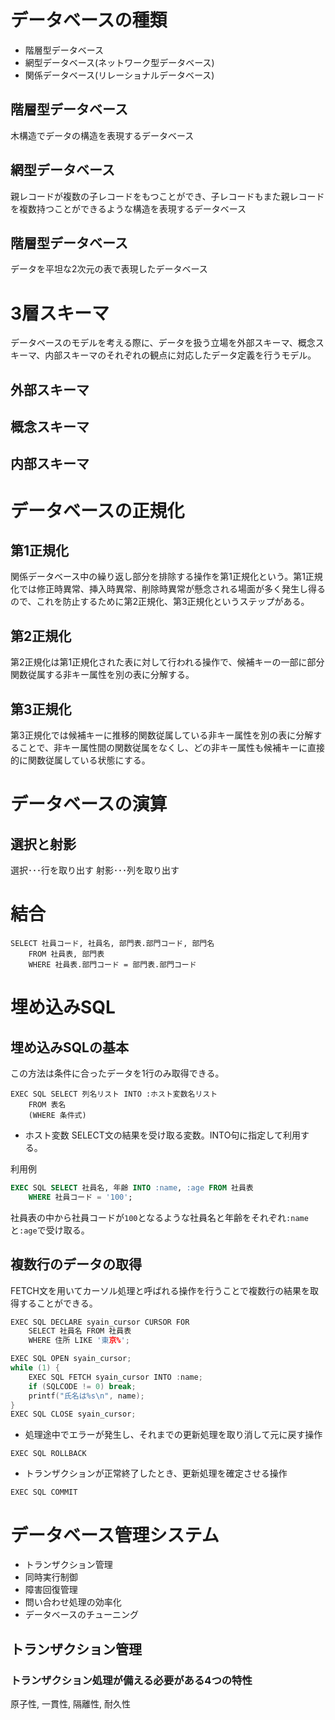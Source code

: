 # データベースの種類
- 階層型データベース
- 網型データベース(ネットワーク型データベース)
- 関係データベース(リレーショナルデータベース)

## 階層型データベース
木構造でデータの構造を表現するデータベース

## 網型データベース
親レコードが複数の子レコードをもつことができ、子レコードもまた親レコードを複数持つことができるような構造を表現するデータベース

## 階層型データベース
データを平坦な2次元の表で表現したデータベース

# 3層スキーマ
データベースのモデルを考える際に、データを扱う立場を外部スキーマ、概念スキーマ、内部スキーマのそれぞれの観点に対応したデータ定義を行うモデル。

## 外部スキーマ


## 概念スキーマ

## 内部スキーマ


# データベースの正規化
## 第1正規化
関係データベース中の繰り返し部分を排除する操作を第1正規化という。第1正規化では修正時異常、挿入時異常、削除時異常が懸念される場面が多く発生し得るので、これを防止するために第2正規化、第3正規化というステップがある。

## 第2正規化
第2正規化は第1正規化された表に対して行われる操作で、候補キーの一部に部分関数従属する非キー属性を別の表に分解する。

## 第3正規化
第3正規化では候補キーに推移的関数従属している非キー属性を別の表に分解することで、非キー属性間の関数従属をなくし、どの非キー属性も候補キーに直接的に関数従属している状態にする。

# データベースの演算
## 選択と射影
選択･･･行を取り出す
射影･･･列を取り出す

# 結合
```
SELECT 社員コード, 社員名, 部門表.部門コード, 部門名
    FROM 社員表, 部門表
    WHERE 社員表.部門コード = 部門表.部門コード
```

# 埋め込みSQL
## 埋め込みSQLの基本
この方法は条件に合ったデータを1行のみ取得できる。
```
EXEC SQL SELECT 列名リスト INTO :ホスト変数名リスト
    FROM 表名
    (WHERE 条件式)
```

- ホスト変数
SELECT文の結果を受け取る変数。INTO句に指定して利用する。

利用例
```mysql:example.sql
EXEC SQL SELECT 社員名, 年齢 INTO :name, :age FROM 社員表
    WHERE 社員コード = '100';
```
社員表の中から社員コードが`100`となるような社員名と年齢をそれぞれ`:name`と`:age`で受け取る。

## 複数行のデータの取得
FETCH文を用いてカーソル処理と呼ばれる操作を行うことで複数行の結果を取得することができる。

```c:example.c
EXEC SQL DECLARE syain_cursor CURSOR FOR
    SELECT 社員名 FROM 社員表
    WHERE 住所 LIKE '東京%';

EXEC SQL OPEN syain_cursor;
while (1) {
    EXEC SQL FETCH syain_cursor INTO :name;
    if (SQLCODE != 0) break;
    printf("氏名は%s\n", name);
}
EXEC SQL CLOSE syain_cursor;
```

- 処理途中でエラーが発生し、それまでの更新処理を取り消して元に戻す操作

`EXEC SQL ROLLBACK`

- トランザクションが正常終了したとき、更新処理を確定させる操作

`EXEC SQL COMMIT`


# データベース管理システム
- トランザクション管理
- 同時実行制御
- 障害回復管理
- 問い合わせ処理の効率化
- データベースのチューニング

## トランザクション管理
### トランザクション処理が備える必要がある4つの特性
原子性, 一貫性, 隔離性, 耐久性
